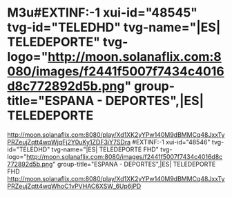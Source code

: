 # M3u#EXTINF:-1 xui-id="48545" tvg-id="TELEDHD" tvg-name="|ES| TELEDEPORTE" tvg-logo="http://moon.solanaflix.com:8080/images/f2441f5007f7434c4016d8c772892d5b.png" group-title="ESPANA - DEPORTES",|ES| TELEDEPORTE
http://moon.solanaflix.com:8080/play/Xd1XK2yYPw140M9dBMMCq48JxxTyPRZeujZqtt4wqWjqFj2Y0uKy1ZDF3iY7SDra
#EXTINF:-1 xui-id="48546" tvg-id="TELEDHD" tvg-name="|ES| TELEDEPORTE FHD" tvg-logo="http://moon.solanaflix.com:8080/images/f2441f5007f7434c4016d8c772892d5b.png" group-title="ESPANA - DEPORTES",|ES| TELEDEPORTE FHD
http://moon.solanaflix.com:8080/play/Xd1XK2yYPw140M9dBMMCq48JxxTyPRZeujZqtt4wqWhoC1vPVHAC6XSW_6Up6jPD
